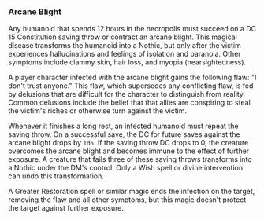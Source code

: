 ### Arcane Blight

Any humanoid that spends 12 hours in the necropolis must succeed on a DC 15 Constitution saving throw or contract an arcane blight. This magical disease transforms the humanoid into a Nothic, but only after the victim experiences hallucinations and feelings of isolation and paranoia. Other symptoms include clammy skin, hair loss, and myopia (nearsightedness).

A player character infected with the arcane blight gains the following flaw: "I don't trust anyone." This flaw, which supersedes any conflicting flaw, is fed by delusions that are difficult for the character to distinguish from reality. Common delusions include the belief that that allies are conspiring to steal the victim's riches or otherwise turn against the victim.

Whenever it finishes a long rest, an infected humanoid must repeat the saving throw. On a successful save, the DC for future saves against the arcane blight drops by `1d6`. If the saving throw DC drops to 0, the creature overcomes the arcane blight and becomes immune to the effect of further exposure. A creature that fails three of these saving throws transforms into a Nothic under the DM's control. Only a Wish spell or divine intervention can undo this transformation.

A Greater Restoration spell or similar magic ends the infection on the target, removing the flaw and all other symptoms, but this magic doesn't protect the target against further exposure.
